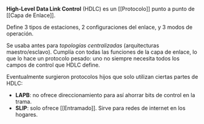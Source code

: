 **High-Level Data Link Control** (HDLC) es un [[Protocolo]] punto a punto de [[Capa de Enlace]]. 

Define 3 tipos de estaciones, 2 configuraciones del enlace, y 3 modos de operación. 

Se usaba antes para *topologías centralizadas* (arquitecturas maestro/esclavo). Cumplía con todas las funciones de la capa de enlace, lo que lo hace un protocolo pesado: uno no siempre necesita todos los campos de control que HDLC define.

Eventualmente surgieron protocolos hijos que solo utilizan ciertas partes de HDLC:

- **LAPB**: no ofrece direccionamiento para así ahorrar bits de control en la trama.
- **SLIP**: solo ofrece [[Entramado]]. Sirve para redes de internet en los hogares.
